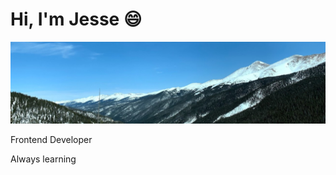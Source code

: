 # Hi, I'm Jesse 😄

<img src='https://raw.githubusercontent.com/jsehull/jsehull/master/mountain-banner.jpeg' alt='mountain range'>

Frontend Developer

Always learning
